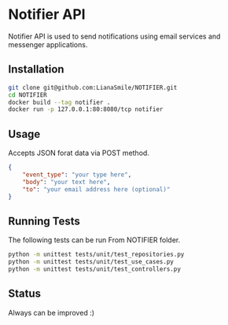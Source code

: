 # Notifier API

Notifier API is used to send notifications using email services and messenger applications. 

## Installation

```bash
git clone git@github.com:LianaSmile/NOTIFIER.git
cd NOTIFIER
docker build --tag notifier .
docker run -p 127.0.0.1:80:8080/tcp notifier
```

## Usage
Accepts JSON forat data via POST method.

```json
{
    "event_type": "your type here",
    "body": "your text here",
    "to": "your email address here (optional)"
}

```

## Running Tests
The following tests can be run From NOTIFIER folder.

```bash
python -m unittest tests/unit/test_repositories.py
python -m unittest tests/unit/test_use_cases.py
python -m unittest tests/unit/test_controllers.py
```

## Status
Always can be improved :)